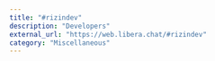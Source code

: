 ```yaml
---
title: "#rizindev"
description: "Developers"
external_url: "https://web.libera.chat/#rizindev"
category: "Miscellaneous"
---
```

